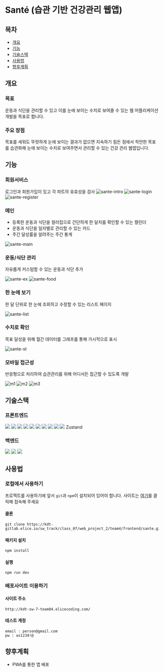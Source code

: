 # Santé (습관 기반 건강관리 웹앱)

## 목차

- [개요](#개요)
- [기능](#기능)
- [기술스택](#기술스택)
- [사용법](#사용법)
- [향후계획](#향후계획)

## 개요

### 목표
운동과 식단을 관리할 수 있고 이를 눈에 보이는 수치로 보여줄 수 있는 웹 어플리케이션 개발을 목표로 합니다.

### 주요 장점
목표를 세워도 뚜렷하게 눈에 보이는 결과가 없으면 지속하기 힘든 점에서 착안한 목표를 습관화해 눈에 보이는 수치로 보여주면서 관리할 수 있는 건강 관리 웹앱입니다.

## 기능
### 회원서비스
로그인과 회원가입이 있고 각 파트의 유효성을 검사
![sante-intro](https://github.com/ChoiYeoJin/Sante/assets/17807025/86c1f756-0140-4961-978b-49bc25dadc19)
![sante-login](https://github.com/ChoiYeoJin/Sante/assets/17807025/417fa4d5-fdb5-467d-b818-38c62db1c50e)
![sante-register](https://github.com/ChoiYeoJin/Sante/assets/17807025/d8032579-5403-46bb-bc7a-3b6d5ce6b6f7)

### 메인
- 등록한 운동과 식단을 컬러칩으로 간단하게 한 달치를 확인할 수 있는 캘린더
- 운동과 식단을 일자별로 관리할 수 있는 카드
- 주간 달성률을 알려주는 주간 통계

![sante-main](https://github.com/ChoiYeoJin/Sante/assets/17807025/62cde3db-aebc-41d2-a5eb-440772c3a747)

### 운동/식단 관리
자유롭게 커스텀할 수 있는 운동과 식단 추가

![sante-ex](https://github.com/ChoiYeoJin/Sante/assets/17807025/89115cfc-fed5-4991-8be0-c6f825a5cf12)
![sante-food](https://github.com/ChoiYeoJin/Sante/assets/17807025/1e3d23bf-b33f-44fe-ae74-1120f0063c23)

### 한 눈에 보기
한 달 단위로 한 눈에 조회하고 수정할 수 있는 리스트 페이지

![sante-list](https://github.com/ChoiYeoJin/Sante/assets/17807025/c0850193-97fc-41c2-9c3c-9622eb4419dc)
### 수치로 확인
목표 달성을 위해 월간 데이터를 그래프를 통해 가시적으로 표시

![sante-st](https://github.com/ChoiYeoJin/Sante/assets/17807025/bc19da0e-d79e-4c00-b6b7-77f755a1524d)
### 모바일 접근성
반응형으로 처리하여 습관관리를 위해 어디서든 접근할 수 있도록 개발

![m1](https://github.com/ChoiYeoJin/Sante/assets/17807025/58bf8951-641b-4d54-add5-54c88e63b4c7)
![m2](https://github.com/ChoiYeoJin/Sante/assets/17807025/6f8fba0d-e35b-49db-b669-462378a18a93)
![m3](https://github.com/ChoiYeoJin/Sante/assets/17807025/f4926776-0ae1-4070-9087-5367cb9aca0c)

## 기술스택

### 프론트엔드
<img src="https://img.shields.io/badge/React-61DAFB?style=for-the-badge&logo=React&logoColor=black">
<img src="https://img.shields.io/badge/TypeScript-3178C6?style=for-the-badge&logo=TypeScript&logoColor=white">
<img src="https://img.shields.io/badge/Prettier-F7B93E?style=for-the-badge&logo=Prettier&logoColor=black">
<img src="https://img.shields.io/badge/Axios-5A29E4?style=for-the-badge&logo=Axios&logoColor=white">
<img src="https://img.shields.io/badge/Vite-646CFF?style=for-the-badge&logo=Vite&logoColor=white">
<img src="https://img.shields.io/badge/date-fns-770C56?style=for-the-badge&logo=date-fns&logoColor=white">
<img src="https://img.shields.io/badge/ESLint-4B32C3?style=for-the-badge&logo=EsLint&logoColor=white">
<img src="https://img.shields.io/badge/styled-components-DB7093?style=for-the-badge&logo=styled-components&logoColor=white">
<img src="https://img.shields.io/badge/Figma-F24E1E?style=for-the-badge&logo=Figma&logoColor=white">
<img src="https://img.shields.io/badge/Jira-0052CC?style=for-the-badge&logo=Jira&logoColor=white">
Zustand

### 백엔드
<img src="https://img.shields.io/badge/MongoDB-47A248?style=for-the-badge&logo=MONGODB&logoColor=white">
<img src="https://img.shields.io/badge/Node.js-339933?style=for-the-badge&logo=Node.js&logoColor=white">
<img src="https://img.shields.io/badge/express-000000?style=for-the-badge&logo=express&logoColor=white">


## 사용법

### 로컬에서 사용하기
프로젝트를 사용하기에 앞서 `git`과 `npm`이 설치되어 있어야 합니다.
사이트는 [여기](http://ec2-15-164-132-120.ap-northeast-2.compute.amazonaws.com/)를 클릭해 접속해 주세요
#### 클론
```
git clone https://kdt-gitlab.elice.io/sw_track/class_07/web_project_2/team4/frontend/sante.git
```
#### 패키지 설치
```
npm install
```
#### 실행
```
npm run dev
```
### 배포사이트 이용하기
#### 사이트 주소
```
http://kdt-sw-7-team04.elicecoding.com/
```
#### 테스트 계정
```
email : person@gmail.com
pw : as1234!@
```

## 향후계획

- PWA를 통한 앱 배포
